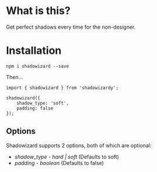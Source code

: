 # What is this?

Get perfect shadows every time for the non-designer.

# Installation

`npm i shadowizard --save`

Then...

```
import { shadowizard } from 'shadowizardy';

shadowizard({
    shadow_type: 'soft',
    padding: false
});
```

## Options

Shadowizard supports 2 options, both of which are optional:

* *shadow_type* - _hard | soft_ (Defaults to soft)
* *padding* - _boolean_ (Defaults to false)